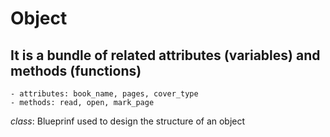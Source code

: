 # Object
## It is a bundle of related attributes (variables) and methods (functions)
    - attributes: book_name, pages, cover_type
    - methods: read, open, mark_page 

*class*: Blueprinf used to design the structure of an object
